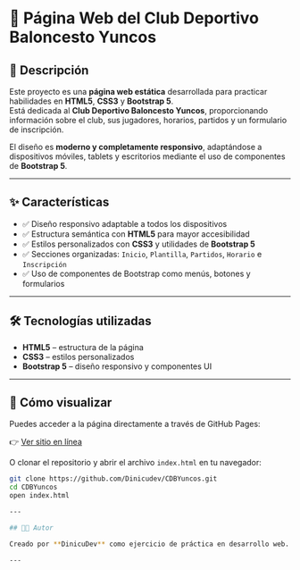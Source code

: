# 🏀 Página Web del Club Deportivo Baloncesto Yuncos

## 📄 Descripción

Este proyecto es una **página web estática** desarrollada para practicar habilidades en **HTML5**, **CSS3** y **Bootstrap 5**.  
Está dedicada al **Club Deportivo Baloncesto Yuncos**, proporcionando información sobre el club, sus jugadores, horarios, partidos y un formulario de inscripción.

El diseño es **moderno y completamente responsivo**, adaptándose a dispositivos móviles, tablets y escritorios mediante el uso de componentes de **Bootstrap 5**.

---

## ✨ Características

- ✅ Diseño responsivo adaptable a todos los dispositivos  
- ✅ Estructura semántica con **HTML5** para mayor accesibilidad  
- ✅ Estilos personalizados con **CSS3** y utilidades de **Bootstrap 5**  
- ✅ Secciones organizadas: `Inicio`, `Plantilla`, `Partidos`, `Horario` e `Inscripción`  
- ✅ Uso de componentes de Bootstrap como menús, botones y formularios

---

## 🛠️ Tecnologías utilizadas

- **HTML5** – estructura de la página  
- **CSS3** – estilos personalizados  
- **Bootstrap 5** – diseño responsivo y componentes UI

---

## 🚀 Cómo visualizar

Puedes acceder a la página directamente a través de GitHub Pages:

👉 [Ver sitio en línea](https://dinicudev.github.io/CDBYuncos/)

O clonar el repositorio y abrir el archivo `index.html` en tu navegador:

```bash
git clone https://github.com/Dinicudev/CDBYuncos.git
cd CDBYuncos
open index.html

---

## 👨‍💻 Autor

Creado por **DinicuDev** como ejercicio de práctica en desarrollo web.

---

